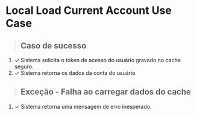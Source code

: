 # Local Load Current Account Use Case

> ## Caso de sucesso
1. ✓ Sistema solicita o token de acesso do usuário gravado no cache seguro.
2. ✓ Sistema retorna os dados da conta do usuário

> ## Exceção - Falha ao carregar dados do cache
1. ✓ Sistema retorna uma mensagem de erro inesperado. 